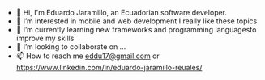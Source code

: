 - 👋 Hi, I'm Eduardo Jaramillo, an Ecuadorian software developer.
- 👀 I’m interested in mobile and web development I really like these topics
- 🌱 I’m currently learning new frameworks and programming languages ​​to improve my skills
- 💞️ I’m looking to collaborate on ...
- 📫 How to reach me eddu17@gmail.com or https://www.linkedin.com/in/eduardo-jaramillo-reuales/

<!---
eddulkcr17/eddulkcr17 is a ✨ special ✨ repository because its `README.md` (this file) appears on your GitHub profile.
You can click the Preview link to take a look at your changes.
--->
